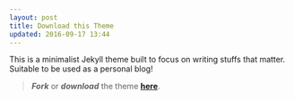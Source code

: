 ```yaml
---
layout: post
title: Download this Theme
updated: 2016-09-17 13:44
---
```


This is a minimalist Jekyll theme built to focus on writing stuffs that matter. Suitable to be used as a personal blog!

> **_Fork_** or **_download_** the theme [**here**](https://github.com/whyorwyh/whyorwyh.github.io).
